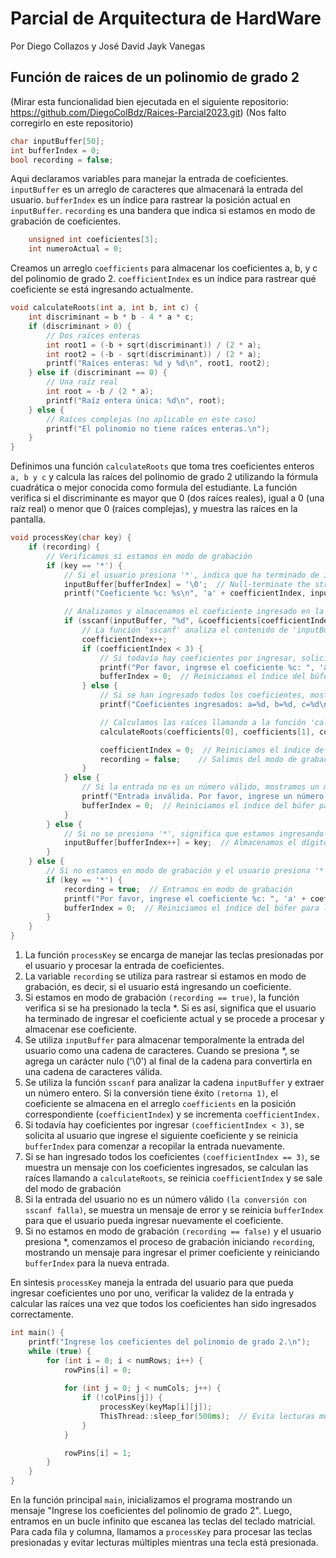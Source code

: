 # Parcial de Arquitectura de HardWare
Por Diego Collazos y José David Jayk Vanegas


## Función de raices de un polinomio de grado 2 

(Mirar esta funcionalidad bien ejecutada en el siguiente repositorio: https://github.com/DiegoColBdz/Raices-Parcial2023.git)
(Nos falto corregirlo en este repositorio)

```c++
char inputBuffer[50];
int bufferIndex = 0;
bool recording = false;
```
Aqui declaramos variables para manejar la entrada de coeficientes.
`inputBuffer` es un arreglo de caracteres que almacenará la entrada del usuario.
`bufferIndex` es un índice para rastrear la posición actual en `inputBuffer`.
`recording` es una bandera que indica si estamos en modo de grabación de coeficientes.

```c++
    unsigned int coeficientes[3];
    int numeroActual = 0;
```
Creamos un arreglo `coefficients` para almacenar los coeficientes a, b, y c del polinomio de grado 2.
`coefficientIndex` es un índice para rastrear qué coeficiente se está ingresando actualmente.
```c++
void calculateRoots(int a, int b, int c) {
    int discriminant = b * b - 4 * a * c;
    if (discriminant > 0) {
        // Dos raíces enteras
        int root1 = (-b + sqrt(discriminant)) / (2 * a);
        int root2 = (-b - sqrt(discriminant)) / (2 * a);
        printf("Raíces enteras: %d y %d\n", root1, root2);
    } else if (discriminant == 0) {
        // Una raíz real
        int root = -b / (2 * a);
        printf("Raíz entera única: %d\n", root);
    } else {
        // Raíces complejas (no aplicable en este caso)
        printf("El polinomio no tiene raíces enteras.\n");
    }
}
```
Definimos una función `calculateRoots` que toma tres coeficientes enteros `a, b y c` y calcula las raíces del polinomio de grado 2 utilizando la fórmula cuadrática o mejor conocida como formula del estudiante. La función verifica si el discriminante es mayor que 0 (dos raíces reales), igual a 0 (una raíz real) o menor que 0 (raíces complejas), y muestra las raíces en la pantalla.

```c++
void processKey(char key) {
    if (recording) {
        // Verificamos si estamos en modo de grabación
        if (key == '*') {
            // Si el usuario presiona '*', indica que ha terminado de ingresar el coeficiente actual
            inputBuffer[bufferIndex] = '\0';  // Null-terminate the string
            printf("Coeficiente %c: %s\n", 'a' + coefficientIndex, inputBuffer);

            // Analizamos y almacenamos el coeficiente ingresado en la matriz 'coefficients'
            if (sscanf(inputBuffer, "%d", &coefficients[coefficientIndex]) == 1) {
                // La función 'sscanf' analiza el contenido de 'inputBuffer' y extrae un número entero
                coefficientIndex++;
                if (coefficientIndex < 3) {
                    // Si todavía hay coeficientes por ingresar, solicitamos el siguiente
                    printf("Por favor, ingrese el coeficiente %c: ", 'a' + coefficientIndex);
                    bufferIndex = 0;  // Reiniciamos el índice del búfer para el próximo coeficiente
                } else {
                    // Si se han ingresado todos los coeficientes, mostramos un mensaje con los coeficientes
                    printf("Coeficientes ingresados: a=%d, b=%d, c=%d\n", coefficients[0], coefficients[1], coefficients[2]);

                    // Calculamos las raíces llamando a la función 'calculateRoots' con los coeficientes
                    calculateRoots(coefficients[0], coefficients[1], coefficients[2]);

                    coefficientIndex = 0;  // Reiniciamos el índice de coeficiente para futuras entradas
                    recording = false;    // Salimos del modo de grabación
                }
            } else {
                // Si la entrada no es un número válido, mostramos un mensaje de error
                printf("Entrada inválida. Por favor, ingrese un número válido.\n");
                bufferIndex = 0;  // Reiniciamos el índice del búfer para ingresar nuevamente el coeficiente
            }
        } else {
            // Si no se presiona '*', significa que estamos ingresando dígitos del coeficiente actual
            inputBuffer[bufferIndex++] = key;  // Almacenamos el dígito en el búfer
        }
    } else {
        // Si no estamos en modo de grabación y el usuario presiona '*', iniciamos la grabación
        if (key == '*') {
            recording = true;  // Entramos en modo de grabación
            printf("Por favor, ingrese el coeficiente %c: ", 'a' + coefficientIndex);  // Solicitamos el primer coeficiente
            bufferIndex = 0;  // Reiniciamos el índice del búfer para la nueva entrada
        }
    }
}
```
1. La función `processKey` se encarga de manejar las teclas presionadas por el usuario y procesar la entrada de coeficientes.
2. La variable `recording` se utiliza para rastrear si estamos en modo de grabación, es decir, si el usuario está ingresando un coeficiente.
3. Si estamos en modo de grabación `(recording == true)`, la función verifica si se ha presionado la tecla *. Si es así, significa que el usuario ha terminado de ingresar el coeficiente actual y se procede a procesar y almacenar ese coeficiente.
4. Se utiliza `inputBuffer` para almacenar temporalmente la entrada del usuario como una cadena de caracteres. Cuando se presiona *, se agrega un carácter nulo ('\0') al final de la cadena para convertirla en una cadena de caracteres válida.
5. Se utiliza la función `sscanf` para analizar la cadena `inputBuffer` y extraer un número entero. Si la conversión tiene éxito `(retorna 1)`, el coeficiente se almacena en el arreglo `coefficients` en la posición correspondiente (`coefficientIndex`) y se incrementa `coefficientIndex.`
6. Si todavía hay coeficientes por ingresar `(coefficientIndex < 3)`, se solicita al usuario que ingrese el siguiente coeficiente y se reinicia `bufferIndex` para comenzar a recopilar la entrada nuevamente.
7. Si se han ingresado todos los coeficientes `(coefficientIndex == 3)`, se muestra un mensaje con los coeficientes ingresados, se calculan las raíces llamando a `calculateRoots`, se reinicia `coefficientIndex` y se sale del modo de grabación
8. Si la entrada del usuario no es un número válido `(la conversión con sscanf falla)`, se muestra un mensaje de error y se reinicia `bufferIndex` para que el usuario pueda ingresar nuevamente el coeficiente.
9. Si no estamos en modo de grabación `(recording == false)` y el usuario presiona *, comenzamos el proceso de grabación iniciando `recording`, mostrando un mensaje para ingresar el primer coeficiente y reiniciando `bufferIndex` para la nueva entrada.

En sintesis `processKey` maneja la entrada del usuario para que pueda ingresar coeficientes uno por uno, verificar la validez de la entrada y calcular las raíces una vez que todos los coeficientes han sido ingresados correctamente.

```c++
int main() {
    printf("Ingrese los coeficientes del polinomio de grado 2.\n");
    while (true) {
        for (int i = 0; i < numRows; i++) {
            rowPins[i] = 0;
            
            for (int j = 0; j < numCols; j++) {
                if (!colPins[j]) {
                    processKey(keyMap[i][j]);
                    ThisThread::sleep_for(500ms);  // Evita lecturas múltiples mientras la tecla está presionada
                }
            }

            rowPins[i] = 1;
        }
    }
}
```
En la función principal `main`, inicializamos el programa mostrando un mensaje "Ingrese los coeficientes del polinomio de grado 2". Luego, entramos en un bucle infinito que escanea las teclas del teclado matricial. Para cada fila y columna, llamamos a `processKey` para procesar las teclas presionadas y evitar lecturas múltiples mientras una tecla está presionada.
